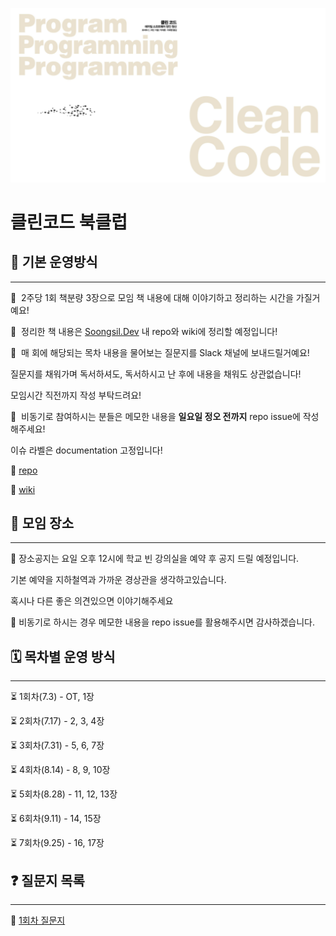 ![thumnail](./assets/thumnail.png)
# 클린코드 북클럽

## 📖 기본 운영방식

---

📌  2주당 1회 책분량 3장으로 모임 책 내용에 대해 이야기하고 정리하는 시간을 가질거예요!

📌  정리한 책 내용은 [Soongsil.Dev](http://Soongsil.Dev) 내 repo와 wiki에 정리할 예정입니다!

📌  매 회에 해당되는 목차 내용을 물어보는 질문지를 Slack 채널에 보내드릴거예요! 

질문지를 채워가며 독서하셔도, 독서하시고 난 후에 내용을 채워도 상관없습니다! 

모임시간 직전까지 작성 부탁드려요!

📌  비동기로 참여하시는 분들은 메모한 내용을 **일요일 정오 전까지** repo issue에 작성해주세요! 

이슈 라벨은 documentation 고정입니다!

🔗 [repo](https://github.com/Soongsil-Developers/bookclub-2022-cleancode)

🔗 [wiki](https://github.com/Soongsil-Developers/bookclub-2022-cleancode/wiki)

## 🏡 모임 장소

---

📍  장소공지는 요일 오후 12시에 학교 빈 강의실을 예약 후 공지 드릴 예정입니다. 

기본 예약을 지하철역과 가까운 경상관을 생각하고있습니다. 

혹시나 다른 좋은 의견있으면 이야기해주세요

📍 비동기로 하시는 경우 메모한 내용을 repo issue를 활용해주시면 감사하겠습니다. 

## 🗓️ 목차별 운영 방식

---

⏳ 1회차(7.3) - OT, 1장

⏳ 2회차(7.17) - 2, 3, 4장

⏳ 3회차(7.31) - 5, 6, 7장

⏳ 4회차(8.14) - 8, 9, 10장

⏳ 5회차(8.28) - 11, 12, 13장

⏳ 6회차(9.11) - 14, 15장

⏳ 7회차(9.25) - 16, 17장

## ❓ 질문지 목록

---

📄 [1회차 질문지](https://forms.gle/y763eTiFw6tGG7RX8)
